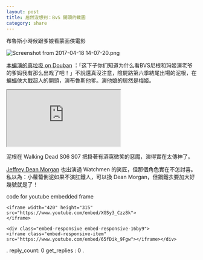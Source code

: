 ```yaml
---
layout: post
title: 居然沒想到：BvS 開頭的截圖
category: share
---
```

布魯斯小時候跟爹娘看蒙面俠電影

![Screenshot from 2017-04-18 14-07-20.png](/upload/3903e15ca94ff206b1809bc41acf7721.png)

[本蝙演的真垃圾 on Douban](https://movie.douban.com/subject/26654811/episode/1/?discussion_start=100#comment-section) ：「这下子你们知道为什么看BVS尼根和玛姬演老爷的爹妈我有那么出戏了吧！」不說還真沒注意，陰屍路第六季結尾出場的泥根，在蝙蝠俠大戰超人的開頭，演布魯斯他爹。演他娘的居然是梅姬。
<div class="videoWrapper"><iframe src="https://www.youtube.com/embed/oBG_oxiEzO0"></iframe></div>

泥根在 Walking Dead S06 S07 把掛著有酒窩微笑的惡魔，演得實在太傳神了。

[Jeffrey Dean Morgan](https://zh.wikipedia.org/wiki/%E6%9D%B0%E5%BC%97%E9%87%8C%C2%B7%E8%BF%AA%E6%81%A9%C2%B7%E6%91%A9%E6%A0%B9) 也出演過 Watchmen 的笑匠，但那個角色實在不怎討喜。私以為：小蘿蔔倒泥如果不演肛鐵人，可以換 Dean Morgan，但鋼鐵衣要加大好幾號就是了！

code for youtube embedded frame
```
<iframe width="420" height="315"
src="https://www.youtube.com/embed/XGSy3_Czz8k">
</iframe> 

<div class="embed-responsive embed-responsive-16by9">
<iframe class="embed-responsive-item" src="https://www.youtube.com/embed/65fDik_9Fgw"></iframe></div>
```
.
reply_count: 0
get_replies : 0
.
